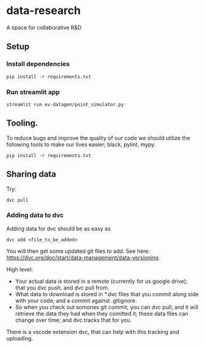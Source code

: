 # data-research
A space for collaborative R&D

## Setup

### Install dependencies

```
pip install -r requirements.txt
```

### Run streamlit app

```
streamlit run ev-datagen/point_simulator.py
```

## Tooling.

To reduce bugs and improve the quality of our code we should utilize the following tools to make our lives easier; black, pylint, mypy.

```
pip install -r requirements.txt
```

## Sharing data

Try:

```
dvc pull
```
### Adding data to dvc

Adding data for dvc should be as easy as
```
dvc add <file_to_be_added>
```
You will then get some updated git files to add. See here: https://dvc.org/doc/start/data-management/data-versioning.

High level:

* Your actual data is stored in a remote (currently for us google drive); that you dvc push, and dvc pull from.
* What data to download is stored in *.dvc files that you commit along side with your code; and a commit against .gitignore.
* So when you check out somones git commit; you can dvc pull; and it will retrieve the data they had when they comitted it; these data files can change over time; and dvc tracks that for you.

There is a vscode extension dvc, that can help with this tracking and uploading.
